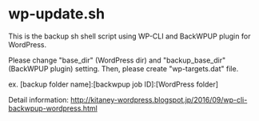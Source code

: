 # wp-update.sh

This is the backup sh shell script using WP-CLI and BackWPUP plugin for WordPress.

Please change "base_dir" (WordPress dir) and "backup_base_dir" (BackWPUP plugin) setting. Then, please create "wp-targets.dat" file.

ex. [backup folder name]:[backwpup job ID]:[WordPress folder]

Detail information: http://kitaney-wordpress.blogspot.jp/2016/09/wp-cli-backwpup-wordpress.html

